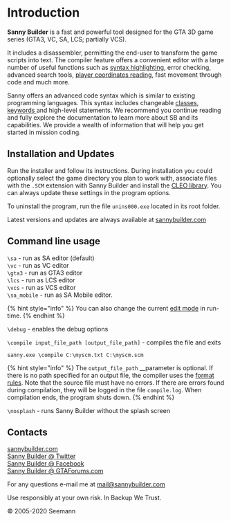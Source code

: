 # Introduction

**Sanny Builder** is a fast and powerful tool designed for the GTA 3D game series \(GTA3, VC, SA, LCS; partially VCS\).

It includes a disassembler, permitting the end-user to transform the game scripts into text. The compiler feature offers a convenient editor with a large number of useful functions such as [syntax highlighting](editor/options/syntax-highlighting.md), error checking, advanced search tools, [player coordinates reading](features.md#player-coordinates-management), fast movement through code and much more.

Sanny offers an advanced code syntax which is similar to existing programming languages. This syntax includes changeable [classes](coding/classes.md), [keywords ](coding/keywords.md)and high-level statements. We recommend you continue reading and fully explore the documentation to learn more about SB and its capabilities. We provide a wealth of information that will help you get started in mission coding.

## **Installation and Updates**

Run the installer and follow its instructions. During installation you could optionally select the game directory you plan to work with, associate files with the `.SCM` extension with Sanny Builder and install the [CLEO library](https://cleo.li).  You can always update these settings in the program options.

To uninstall the program, run the file `unins000.exe` located in its root folder.

Latest versions and updates are always available at [sannybuilder.com](https://sannybuilder.com/)

## Command line usage

`\sa` - run as SA editor \(default\)  
`\vc` - run as VC editor  
`\gta3` - run as GTA3 editor  
`\lcs` - run as LCS editor  
`\vcs` - run as VCS editor  
`\sa_mobile` - run as SA Mobile editor.

{% hint style="info" %}
You can also change the current [edit mode](edit-modes.md) in run-time.
{% endhint %}

`\debug` - enables the debug options  
  
`\compile input_file_path [output_file_path]` - compiles the file and exits

```text
sanny.exe \compile C:\myscm.txt C:\myscm.scm
```

{% hint style="info" %}
The `output_file_path` __parameter is optional. If there is no path specified for an output file, the compiler uses the [format rules](editor/options/formats.md#file-name-format). Note that the source file must have no errors. If there are errors found during compilation, they will be logged in the file `compile.log`. When compilation ends, the program shuts down.
{% endhint %}

`\nosplash` - runs Sanny Builder without the splash screen

## Contacts

[sannybuilder.com](https://sannybuilder.com/)  
[Sanny Builder @ Twitter](https://twitter.com/SannyBuilderDev)  
[Sanny Builder @ Facebook](https://facebook.com/SannyBuilder)  
[Sanny Builder @ GTAForums.com](http://gtaforums.com/index.php?showtopic=211077)

For any questions e-mail me at [mail@sannybuilder.com](mailto:mail@sannybuilder.com)

Use responsibly at your own risk. In Backup We Trust.

© 2005-2020 Seemann


